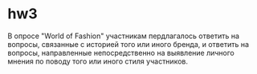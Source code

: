 # hw3

В опросе "World of Fashion" участникам пердлагалось ответить на вопросы, связанные с историей того или иного бренда, и ответить на вопросы, направленные непосредственно на выявление личного мнения по поводу того или иного стиля участников. 

